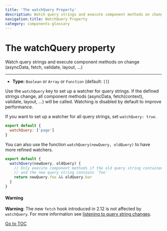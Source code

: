 ```yaml
---
title: 'The watchQuery Property'
description: Watch query strings and execute component methods on change (asyncData, fetch, validate, layout, ...)
navigation.title: WatchQuery Property
category: components-glossary
---
```

# The watchQuery property

Watch query strings and execute component methods on change (asyncData, fetch, validate, layout, ...)

---

- **Type:** `Boolean` or `Array` or `Function` (default: `[]`)

Use the `watchQuery` key to set up a watcher for query strings. If the defined strings change, all component methods (asyncData, fetch(context), validate, layout, ...) will be called. Watching is disabled by default to improve performance.

If you want to set up a watcher for all query strings, set `watchQuery: true`.

```js
export default {
  watchQuery: ['page']
}
```

You can also use the function `watchQuery(newQuery, oldQuery)` to have more refined watchers.

```js
export default {
  watchQuery(newQuery, oldQuery) {
    // Only execute component methods if the old query string contained `bar`
    // and the new query string contains `foo`
    return newQuery.foo && oldQuery.bar
  }
}
```

#### Warning
**Warning**: The new `fetch` hook introduced in 2.12 is not affected by `watchQuery`. For more information see [listening to query string changes](./features/data-fetching#the-fetch-hook).

<span style='float: footnote;'><a href="../../../../index.html#toc">Go to TOC</a></span>
